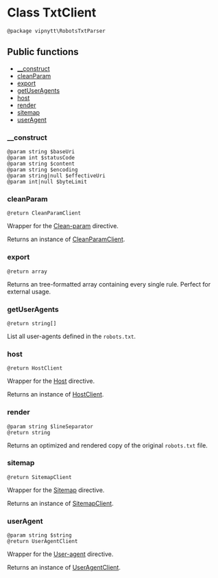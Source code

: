 # Class TxtClient
```
@package vipnytt\RobotsTxtParser
```

## Public functions
- [__construct](#__construct)
- [cleanParam](#cleanparam)
- [export](#export)
- [getUserAgents](#getuseragents)
- [host](#host)
- [render](#render)
- [sitemap](#sitemap)
- [userAgent](#useragent)

### __construct
```
@param string $baseUri
@param int $statusCode
@param string $content
@param string $encoding
@param string|null $effectiveUri
@param int|null $byteLimit
```

### cleanParam
```
@return CleanParamClient
```
Wrapper for the [Clean-param](../directives.md#clean-param) directive.

Returns an instance of [CleanParamClient](CleanParamClient.md).

### export
```
@return array
```
Returns an tree-formatted array containing every single rule. Perfect for external usage.

### getUserAgents
```
@return string[]
```
List all user-agents defined in the `robots.txt`.

### host
```
@return HostClient
```
Wrapper for the [Host](../directives.md#host) directive.

Returns an instance of [HostClient](HostClient.md).

### render
```
@param string $lineSeparator
@return string
```
Returns an optimized and rendered copy of the original `robots.txt` file.

### sitemap
```
@return SitemapClient
```
Wrapper for the [Sitemap](../directives.md#sitemap) directive.

Returns an instance of [SitemapClient](SitemapClient.md).

### userAgent
```
@param string $string
@return UserAgentClient
```
Wrapper for the [User-agent](../directives.md#user-agent) directive.

Returns an instance of [UserAgentClient](UserAgentClient.md).
